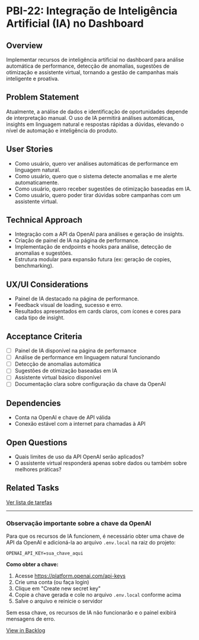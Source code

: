 # PBI-22: Integração de Inteligência Artificial (IA) no Dashboard

## Overview
Implementar recursos de inteligência artificial no dashboard para análise automática de performance, detecção de anomalias, sugestões de otimização e assistente virtual, tornando a gestão de campanhas mais inteligente e proativa.

## Problem Statement
Atualmente, a análise de dados e identificação de oportunidades depende de interpretação manual. O uso de IA permitirá análises automáticas, insights em linguagem natural e respostas rápidas a dúvidas, elevando o nível de automação e inteligência do produto.

## User Stories
- Como usuário, quero ver análises automáticas de performance em linguagem natural.
- Como usuário, quero que o sistema detecte anomalias e me alerte automaticamente.
- Como usuário, quero receber sugestões de otimização baseadas em IA.
- Como usuário, quero poder tirar dúvidas sobre campanhas com um assistente virtual.

## Technical Approach
- Integração com a API da OpenAI para análises e geração de insights.
- Criação de painel de IA na página de performance.
- Implementação de endpoints e hooks para análise, detecção de anomalias e sugestões.
- Estrutura modular para expansão futura (ex: geração de copies, benchmarking).

## UX/UI Considerations
- Painel de IA destacado na página de performance.
- Feedback visual de loading, sucesso e erro.
- Resultados apresentados em cards claros, com ícones e cores para cada tipo de insight.

## Acceptance Criteria
- [ ] Painel de IA disponível na página de performance
- [ ] Análise de performance em linguagem natural funcionando
- [ ] Detecção de anomalias automática
- [ ] Sugestões de otimização baseadas em IA
- [ ] Assistente virtual básico disponível
- [ ] Documentação clara sobre configuração da chave da OpenAI

## Dependencies
- Conta na OpenAI e chave de API válida
- Conexão estável com a internet para chamadas à API

## Open Questions
- Quais limites de uso da API OpenAI serão aplicados?
- O assistente virtual responderá apenas sobre dados ou também sobre melhores práticas?

## Related Tasks
[Ver lista de tarefas](./tasks.md)

---

### Observação importante sobre a chave da OpenAI

Para que os recursos de IA funcionem, é necessário obter uma chave de API da OpenAI e adicioná-la ao arquivo `.env.local` na raiz do projeto:

```
OPENAI_API_KEY=sua_chave_aqui
```

**Como obter a chave:**
1. Acesse https://platform.openai.com/api-keys
2. Crie uma conta (ou faça login)
3. Clique em "Create new secret key"
4. Copie a chave gerada e cole no arquivo `.env.local` conforme acima
5. Salve o arquivo e reinicie o servidor

Sem essa chave, os recursos de IA não funcionarão e o painel exibirá mensagens de erro.

[View in Backlog](../backlog.md#user-content-22) 